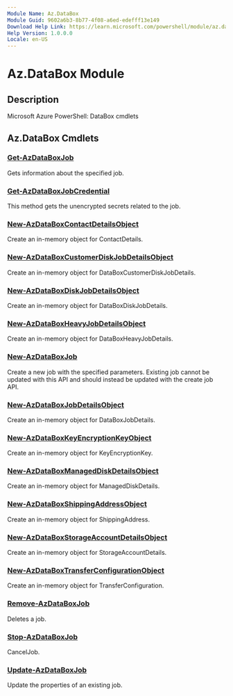 ```yaml
---
Module Name: Az.DataBox
Module Guid: 9602a6b3-8b77-4f08-a6ed-edefff13e149
Download Help Link: https://learn.microsoft.com/powershell/module/az.databox
Help Version: 1.0.0.0
Locale: en-US
---
```


# Az.DataBox Module
## Description
Microsoft Azure PowerShell: DataBox cmdlets

## Az.DataBox Cmdlets
### [Get-AzDataBoxJob](Get-AzDataBoxJob.md)
Gets information about the specified job.

### [Get-AzDataBoxJobCredential](Get-AzDataBoxJobCredential.md)
This method gets the unencrypted secrets related to the job.

### [New-AzDataBoxContactDetailsObject](New-AzDataBoxContactDetailsObject.md)
Create an in-memory object for ContactDetails.

### [New-AzDataBoxCustomerDiskJobDetailsObject](New-AzDataBoxCustomerDiskJobDetailsObject.md)
Create an in-memory object for DataBoxCustomerDiskJobDetails.

### [New-AzDataBoxDiskJobDetailsObject](New-AzDataBoxDiskJobDetailsObject.md)
Create an in-memory object for DataBoxDiskJobDetails.

### [New-AzDataBoxHeavyJobDetailsObject](New-AzDataBoxHeavyJobDetailsObject.md)
Create an in-memory object for DataBoxHeavyJobDetails.

### [New-AzDataBoxJob](New-AzDataBoxJob.md)
Create a new job with the specified parameters.
Existing job cannot be updated with this API and should instead be updated with the create job API.

### [New-AzDataBoxJobDetailsObject](New-AzDataBoxJobDetailsObject.md)
Create an in-memory object for DataBoxJobDetails.

### [New-AzDataBoxKeyEncryptionKeyObject](New-AzDataBoxKeyEncryptionKeyObject.md)
Create an in-memory object for KeyEncryptionKey.

### [New-AzDataBoxManagedDiskDetailsObject](New-AzDataBoxManagedDiskDetailsObject.md)
Create an in-memory object for ManagedDiskDetails.

### [New-AzDataBoxShippingAddressObject](New-AzDataBoxShippingAddressObject.md)
Create an in-memory object for ShippingAddress.

### [New-AzDataBoxStorageAccountDetailsObject](New-AzDataBoxStorageAccountDetailsObject.md)
Create an in-memory object for StorageAccountDetails.

### [New-AzDataBoxTransferConfigurationObject](New-AzDataBoxTransferConfigurationObject.md)
Create an in-memory object for TransferConfiguration.

### [Remove-AzDataBoxJob](Remove-AzDataBoxJob.md)
Deletes a job.

### [Stop-AzDataBoxJob](Stop-AzDataBoxJob.md)
CancelJob.

### [Update-AzDataBoxJob](Update-AzDataBoxJob.md)
Update the properties of an existing job.

